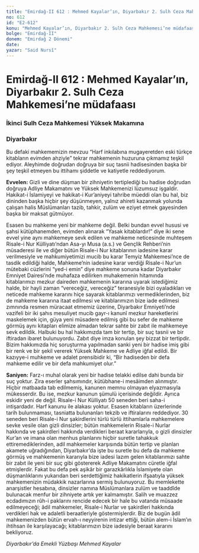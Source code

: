 ```yaml
---
title: "Emirdağ-II 612 : Mehmed Kayalar’ın, Diyarbakır 2. Sulh Ceza Mahkemesi’ne müdafaası"
no: 612
id: "E2-612"
konu: "Mehmed Kayalar’ın, Diyarbakır 2. Sulh Ceza Mahkemesi’ne müdafaası"
bolge: "Emirdağ-II"
donem: "Emirdağ 2 Dönemi"
date: 
yazar: "Said Nursî"
---
```


# Emirdağ-II 612 : Mehmed Kayalar’ın, Diyarbakır 2. Sulh Ceza Mahkemesi’ne müdafaası

### İkinci Sulh Ceza Mahkemesi Yüksek Makamına

### Diyarbakır

Bu defaki mahkememizin mevzuu “Harf inkılabına mugayeretden eski türkçe kitabların evimden ahziyle” tekrar mahkemenin huzuruna çıkmamız teşkil ediyor. Aleyhimde doğrudan doğruya bir suç tasnii hadisesinden başka bir şey teşkil etmeyen bu ittihamı şiddetle ve katiyetle reddediyorum.

**Evvelen:** Gizli ve dine düşman bir zihniyetin tertiplediği bu hadise doğrudan doğruya Adliye Makamatını ve Yüksek Mahkemenizi lüzumsuz işgaldir. Hakikat-i İslamiyeyi ve hakikat-i Kur’aniyeyi tahribe müeddi olan bu hal, biz dininden başka hiçbir şey düşünmeyen, yalnız ahireti kazanmak yolunda çalışan halis Müslümanları tazib, tahkir, zulüm ve eziyet etmek gayesinden başka bir maksat gütmüyor.

Esasen bu mahkeme yeni bir mahkeme değil. Belki bundan evvel hususi ve şahsi kütüphanemden, evimden alınarak “Yasak kitablardır!” diye iki sene evvel yine aynı mahkemeye sevk edilen ve mahkeme neticesinde muhteşem Risale-i Nur Külliyatı’ndan Asa-yı Musa (a.s.) ve Gençlik Rehberi’nin müsaderesi ile ve diğer bütün Risale-i Nur kitablarının iadesine karar verilmesiyle ve mahkumiyetimizi mucib bu karar Temyiz Mahkemesi’nce de tasdik edildiği halde, Mahkeme’nin iadesine karar verdiği Risale-i Nur’un mütebaki cüzlerini “yed-i emin” diye mahkeme sonuna kadar Diyarbakır Emniyet Dairesi’nde muhafaza edilirken muhakemenin hitamında kitablarımızı mezkur daireden mahkemenin kararına uyarak istediğimiz halde, bir hayli zaman “vereceğiz, vereceğiz” teranesiyle bizi oyaladıkları ve neticede mahkeme kararını hiçe sayarak kitablarımızı vermediklerinden, biz de mahkeme kararına itaat edilmesi ve kitablarımızın bize iade edilmesi zımnında resmen müracaat etmemiz üzerine, Diyarbakır Emniyeti’nde vazifeli bir iki şahıs mesuliyet mucib gayr-ı kanunî mezkur hareketlerini maskelemek için, güya yeni müsadere edilmiş gibi bu sefer de mahkeme görmüş aynı kitapları elimize almadan tekrar sahte bir zabıt ile mahkemeye sevk edildik. Halbuki bu hal hakkımızda tam bir tertip, bir suç tasnii ve bir iftiradan ibaret bulunuyordu. Zabıt diye imza konulan şey bizzat bir tertipdir. Bizim hakkımızda hiç soruşturma yapılmadan sanki yeni bir hadise imiş gibi bir renk ve bir şekil vererek Yüksek Mahkeme ve Adliye iğfal edildi. Bir kazıyye-i muhkeme ve adalet prensibidir ki, “Bir hadiseden bir defa mahkeme edilir ve bir defa mahkumiyet olur.”

**Saniyen:** Farz-ı muhal olarak yeni bir hadise telakki edilse dahi bunda bir suç yoktur. Zira eserler şahsımındır, kütübhane-i mesâimden alınmıştır. Hiçbir matbaada tab edilmemiş, kanunen memnu olmayan elyazmasıyla mükesserdir. Bu ise, mezkur kanunun şümulü içerisinde değildir. Ayrıca eskidir yeni de değil. Risale-i Nur Külliyatı 50 seneden beri saha-i intişardadır. Harf kanunu ile alakası yoktur. Esasen kitabların üzerlerinde tarih bulunmaması, tasniatta bulunanları tekzib ve iftiralarını reddediyor. 30 seneden beri Risale-i Nur şakirdlerini türlü türlü ittihamlarla mahkemelere sevke vesile olan gizli dinsizler; bütün mahkemelerin Risale-i Nurlar hakkında ve şakirdleri hakkında verdikleri beraat kararlarıyla, o gizli dinsizler Kur’an ve imana olan menhus planlarını hiçbir suretle tahakkuk ettiremediklerinden, adil mahkemeler karşısında bütün tertip ve planları akamete uğradığından, Diyarbakır’da işte bu suretle bu defa da mahkeme görmüş ve mahkemenin kararıyla bize iadesi lazım gelen kitablarımızı sahte bir zabıt ile yeni bir suç gibi göstererek Adliye Makamatını cüretle iğfal etmişlerdir. Fakat bu defa pek aşikâr bir garazkârlıkla İslamiyete olan düşmanlıklarını yukarıdan beri serdettiğimiz hakikatlerin ifşaatıyla yüksek mahkemenizin müdakkik nazarlarına sermiş bulunuyoruz. Bu memlekette anarşistler hesabına, dinsizler namına Müslümanlara zulüm ve taaddîde bulunacak menfur bir zihniyete artık yer kalmamıştır. Salih ve muazzez ecdadımızın rûh-i paklarını rencide edecek bir hale bu vatanda müsaade edilmeyeceği; âdil mahkemeler, Risale-i Nurlar ve şakirdleri hakkında verdikleri hak ve adaletli beraatleriyle göstermişlerdir. Biz de bugün âdil mahkemenizden bütün ervah-ı neyyirenin intizar ettiği, bütün alem-i İslam’ın ihtihsan ile karşılayacağı; kitablarımızın bize iadesiyle beraat kararını bekliyoruz.

*Diyarbakır’da Emekli Yüzbaşı*
*Mehmed Kayalar*

